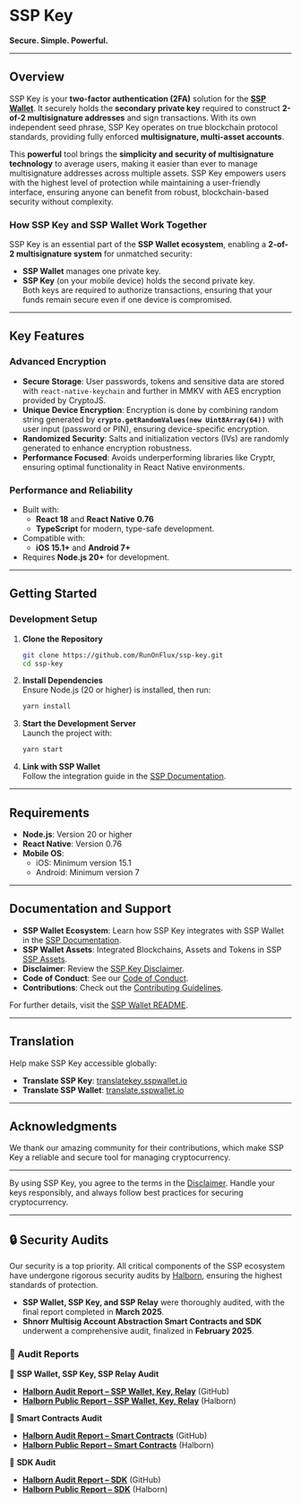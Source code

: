 # SSP Key

**Secure. Simple. Powerful.**

---

## Overview


SSP Key is your **two-factor authentication (2FA)** solution for the  **[SSP Wallet](https://sspwallet.io)**. It securely holds the **secondary private key** required to construct **2-of-2 multisignature addresses** and sign transactions. With its own independent seed phrase, SSP Key operates on true blockchain protocol standards, providing fully enforced **multisignature, multi-asset accounts**.  

This **powerful** tool brings the **simplicity and security of multisignature technology** to average users, making it easier than ever to manage multisignature addresses across multiple assets. SSP Key empowers users with the highest level of protection while maintaining a user-friendly interface, ensuring anyone can benefit from robust, blockchain-based security without complexity.  


### How SSP Key and SSP Wallet Work Together

SSP Key is an essential part of the **SSP Wallet ecosystem**, enabling a **2-of-2 multisignature system** for unmatched security:
- **SSP Wallet** manages one private key.  
- **SSP Key** (on your mobile device) holds the second private key.  
Both keys are required to authorize transactions, ensuring that your funds remain secure even if one device is compromised.

---

## Key Features

### **Advanced Encryption**
- **Secure Storage**: User passwords, tokens and sensitive data are stored with `react-native-keychain` and further in MMKV with AES encryption provided by CryptoJS.
- **Unique Device Encryption**: Encryption is done by combining random string generated by **`crypto.getRandomValues(new Uint8Array(64))`** with user input (password or PIN), ensuring device-specific encryption.
- **Randomized Security**: Salts and initialization vectors (IVs) are randomly generated to enhance encryption robustness.
- **Performance Focused**: Avoids underperforming libraries like Cryptr, ensuring optimal functionality in React Native environments.

### **Performance and Reliability**
- Built with:
  - **React 18** and **React Native 0.76**
  - **TypeScript** for modern, type-safe development.
- Compatible with:
  - **iOS 15.1+** and **Android 7+**
- Requires **Node.js 20+** for development.

---

## Getting Started

### Development Setup
1. **Clone the Repository**  
   ```bash
   git clone https://github.com/RunOnFlux/ssp-key.git
   cd ssp-key
   ```

2. **Install Dependencies**  
   Ensure Node.js (20 or higher) is installed, then run:
   ```bash
   yarn install
   ```

3. **Start the Development Server**  
   Launch the project with:
   ```bash
   yarn start
   ```

4. **Link with SSP Wallet**  
   Follow the integration guide in the [SSP Documentation](https://docs.sspwallet.io).

---

## Requirements

- **Node.js**: Version 20 or higher  
- **React Native**: Version 0.76
- **Mobile OS**:
  - iOS: Minimum version 15.1
  - Android: Minimum version 7  

---

## Documentation and Support

- **SSP Wallet Ecosystem**: Learn how SSP Key integrates with SSP Wallet in the [SSP Documentation](https://docs.sspwallet.io).
- **SSP Wallet Assets**: Integrated Blockchains, Assets and Tokens in SSP [SSP Assets](https://docs.google.com/spreadsheets/d/1GUqGeV4hCwjKlxazY1vPY52owrEqXQ1UTchOKfkyS7c).
- **Disclaimer**: Review the [SSP Key Disclaimer](https://github.com/RunOnFlux/ssp-key/blob/master/DISCLAIMER.md).  
- **Code of Conduct**: See our [Code of Conduct](https://github.com/RunOnFlux/ssp-key/blob/master/CODE_OF_CONDUCT.md).  
- **Contributions**: Check out the [Contributing Guidelines](https://github.com/RunOnFlux/ssp-key/blob/master/CONTRIBUTING.md).  

For further details, visit the [SSP Wallet README](https://github.com/RunOnFlux/ssp-wallet/blob/master/README.md).

---

## Translation

Help make SSP Key accessible globally:  
- **Translate SSP Key**: [translatekey.sspwallet.io](https://translatekey.sspwallet.io)  
- **Translate SSP Wallet**: [translate.sspwallet.io](https://translate.sspwallet.io)  

---

## Acknowledgments

We thank our amazing community for their contributions, which make SSP Key a reliable and secure tool for managing cryptocurrency.

---

By using SSP Key, you agree to the terms in the [Disclaimer](https://github.com/RunOnFlux/ssp-key/blob/master/DISCLAIMER.md). Handle your keys responsibly, and always follow best practices for securing cryptocurrency.

---

## 🔒 Security Audits  

Our security is a top priority. All critical components of the SSP ecosystem have undergone rigorous security audits by [Halborn](https://halborn.com/), ensuring the highest standards of protection.  

- **SSP Wallet, SSP Key, and SSP Relay** were thoroughly audited, with the final report completed in **March 2025**.  
- **Shnorr Multisig Account Abstraction Smart Contracts and SDK** underwent a comprehensive audit, finalized in **February 2025**.  

### 📜 Audit Reports  

📄 **SSP Wallet, SSP Key, SSP Relay Audit**  
- **[Halborn Audit Report – SSP Wallet, Key, Relay](https://github.com/RunOnFlux/ssp-key/blob/master/SSP_Security_Audit_HALBORN_2025.pdf)** (GitHub)  
- **[Halborn Public Report – SSP Wallet, Key, Relay](https://www.halborn.com/audits/influx-technologies/ssp-wallet-relay-and-key)** (Halborn)  

📄 **Smart Contracts Audit**  
- **[Halborn Audit Report – Smart Contracts](https://github.com/RunOnFlux/ssp-key/blob/master/Account_Abstraction_Schnorr_MultiSig_SmartContracts_SecAudit_HALBORN_2025.pdf)** (GitHub)  
- **[Halborn Public Report – Smart Contracts](https://www.halborn.com/audits/influx-technologies/account-abstraction-schnorr-multisig)** (Halborn)  

📄 **SDK Audit**  
- **[Halborn Audit Report – SDK](https://github.com/RunOnFlux/ssp-key/blob/master/Account_Abstraction_Schnorr_MultiSig_SDK_SecAudit_HALBORN_2025.pdf)** (GitHub)  
- **[Halborn Public Report – SDK](https://www.halborn.com/audits/influx-technologies/account-abstraction-schnorr-signatures-sdk)** (Halborn)  
